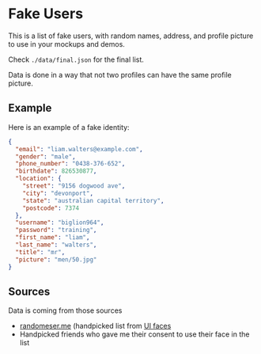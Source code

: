 # Fake Users

This is a list of fake users, with random names, address, and profile
picture to use in your mockups and demos.

Check `./data/final.json` for the final list.

Data is done in a way that not two profiles can have the same profile picture.

## Example

Here is an example of a fake identity:

```json
{
  "email": "liam.walters@example.com",
  "gender": "male",
  "phone_number": "0438-376-652",
  "birthdate": 826530877,
  "location": {
    "street": "9156 dogwood ave",
    "city": "devonport",
    "state": "australian capital territory",
    "postcode": 7374
  },
  "username": "biglion964",
  "password": "training",
  "first_name": "liam",
  "last_name": "walters",
  "title": "mr",
  "picture": "men/50.jpg"
}
```

## Sources

Data is coming from those sources

- [randomeser.me](https://randomuser.me/) (handpicked list from [UI
  faces](http://uifaces.com/)
- Handpicked friends who gave me their consent to use their face in the list

